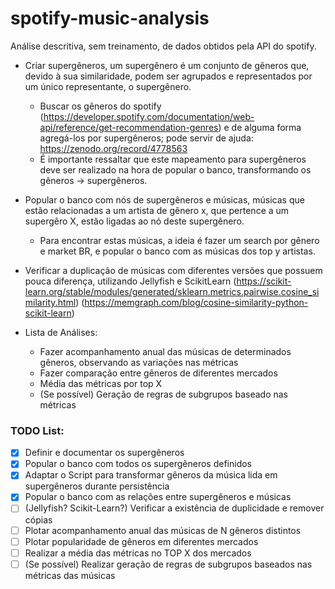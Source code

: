 # spotify-music-analysis
Análise descritiva, sem treinamento, de dados obtidos pela API do spotify.

* Criar supergêneros, um supergênero é um conjunto de gẽneros que, devido à sua similaridade, podem ser agrupados e representados por um único representante, o supergênero. 
  - Buscar os gêneros do spotify (https://developer.spotify.com/documentation/web-api/reference/get-recommendation-genres) e de alguma forma agregá-los por supergêneros; pode servir de ajuda: https://zenodo.org/record/4778563
  - É importante ressaltar que este mapeamento para supergêneros deve ser realizado na hora de popular o banco, transformando os gêneros -> supergêneros.
  
* Popular o banco com nós de supergêneros e músicas, músicas que estão relacionadas a um artista de gênero x, que pertence a um supergêro X, estão ligadas ao nó deste supergênero.
  - Para encontrar estas músicas, a ideia é fazer um search por gênero e market BR, e popular o banco com as músicas dos top y artistas.

* Verificar a duplicação de músicas com diferentes versões que possuem pouca diferença, utilizando Jellyfish e ScikitLearn (https://scikit-learn.org/stable/modules/generated/sklearn.metrics.pairwise.cosine_similarity.html) (https://memgraph.com/blog/cosine-similarity-python-scikit-learn)
  
  
* Lista de Análises:
	- Fazer acompanhamento anual das músicas de determinados gêneros, observando as variações nas métricas
	- Fazer comparação entre gêneros de diferentes mercados
	- Média das métricas por top X 
	- (Se possível) Geração de regras de subgrupos baseado nas métricas

### TODO List:
   - [x] Definir e documentar os supergêneros
   - [x] Popular o banco com todos os supergêneros definidos
   - [x] Adaptar o Script para transformar gêneros da música lida em supergêneros durante persistência
   - [x] Popular o banco com as relações entre supergêneros e músicas
   - [ ] (Jellyfish? Scikit-Learn?) Verificar a existência de duplicidade e remover cópias
   - [ ] Plotar acompanhamento anual das músicas de N gêneros distintos
   - [ ] Plotar popularidade de gêneros em diferentes mercados
   - [ ] Realizar a média das métricas no TOP X dos mercados
   - [ ] (Se possível) Realizar geração de regras de subgrupos baseados nas métricas das músicas